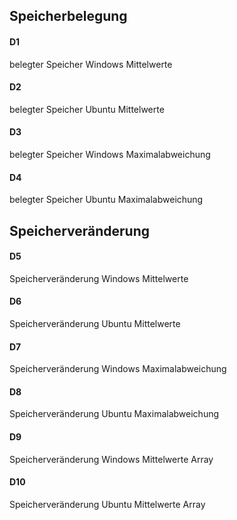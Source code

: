 ## Speicherbelegung

#### D1
belegter Speicher Windows Mittelwerte

#### D2
belegter Speicher Ubuntu Mittelwerte

#### D3
belegter Speicher Windows Maximalabweichung

#### D4
belegter Speicher Ubuntu Maximalabweichung

## Speicherveränderung

#### D5
Speicherveränderung Windows Mittelwerte

#### D6
Speicherveränderung Ubuntu Mittelwerte

#### D7
Speicherveränderung Windows Maximalabweichung

#### D8
Speicherveränderung Ubuntu Maximalabweichung

#### D9
Speicherveränderung Windows Mittelwerte Array

#### D10
Speicherveränderung Ubuntu Mittelwerte Array
